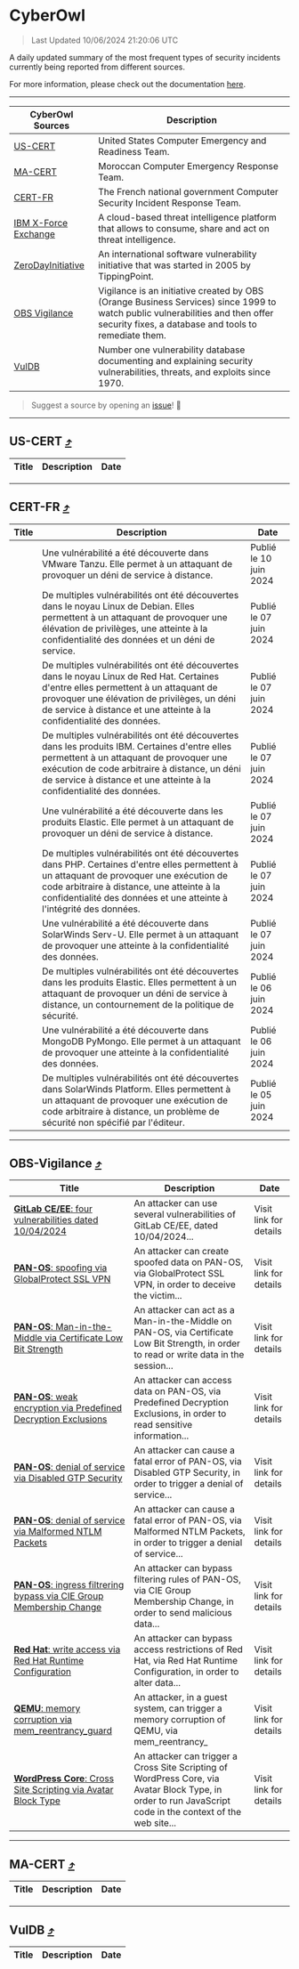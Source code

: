 
 <div id='top'></div>

# CyberOwl

 > Last Updated 10/06/2024 21:20:06 UTC
 
 A daily updated summary of the most frequent types of security incidents currently being reported from different sources.
 
 For more information, please check out the documentation [here](./docs/README.md).
 
 ---
 |CyberOwl Sources|Description|
 |---|---|
 |[US-CERT](#us-cert-arrow_heading_up)|United States Computer Emergency and Readiness Team.|
 |[MA-CERT](#ma-cert-arrow_heading_up)|Moroccan Computer Emergency Response Team.|
 |[CERT-FR](#cert-fr-arrow_heading_up)|The French national government Computer Security Incident Response Team.|
 |[IBM X-Force Exchange](#ibmcloud-arrow_heading_up)|A cloud-based threat intelligence platform that allows to consume, share and act on threat intelligence.|
 |[ZeroDayInitiative](#zerodayinitiative-arrow_heading_up)|An international software vulnerability initiative that was started in 2005 by TippingPoint.|
 |[OBS Vigilance](#obs-vigilance-arrow_heading_up)|Vigilance is an initiative created by OBS (Orange Business Services) since 1999 to watch public vulnerabilities and then offer security fixes, a database and tools to remediate them.|
 |[VulDB](#vuldb-arrow_heading_up)|Number one vulnerability database documenting and explaining security vulnerabilities, threats, and exploits since 1970.|
 
 > Suggest a source by opening an [issue](https://github.com/karimhabush/cyberowl/issues)! :raised_hands:
 ---

## US-CERT [:arrow_heading_up:](#cyberowl)

 |Title|Description|Date|
 |---|---|---|
 
 ---

## CERT-FR [:arrow_heading_up:](#cyberowl)

 |Title|Description|Date|
 |---|---|---|
 |[](https://www.cert.ssi.gouv.fr/avis/CERTFR-2024-AVI-0473/)|Une vulnérabilité a été découverte dans VMware Tanzu. Elle permet à un attaquant de provoquer un déni de service à distance.|Publié le 10 juin 2024|
 |[](https://www.cert.ssi.gouv.fr/avis/CERTFR-2024-AVI-0472/)|De multiples vulnérabilités ont été découvertes dans le noyau Linux de Debian. Elles permettent à un attaquant de provoquer une élévation de privilèges, une atteinte à la confidentialité des données et un déni de service.|Publié le 07 juin 2024|
 |[](https://www.cert.ssi.gouv.fr/avis/CERTFR-2024-AVI-0471/)|De multiples vulnérabilités ont été découvertes dans le noyau Linux de Red Hat. Certaines d'entre elles permettent à un attaquant de provoquer une élévation de privilèges, un déni de service à distance et une atteinte à la confidentialité des données.|Publié le 07 juin 2024|
 |[](https://www.cert.ssi.gouv.fr/avis/CERTFR-2024-AVI-0470/)|De multiples vulnérabilités ont été découvertes dans les produits IBM. Certaines d'entre elles permettent à un attaquant de provoquer une exécution de code arbitraire à distance, un déni de service à distance et une atteinte à la confidentialité des données.|Publié le 07 juin 2024|
 |[](https://www.cert.ssi.gouv.fr/avis/CERTFR-2024-AVI-0469/)|Une vulnérabilité a été découverte dans les produits Elastic. Elle permet à un attaquant de provoquer un déni de service à distance.|Publié le 07 juin 2024|
 |[](https://www.cert.ssi.gouv.fr/avis/CERTFR-2024-AVI-0468/)|De multiples vulnérabilités ont été découvertes dans PHP. Certaines d'entre elles permettent à un attaquant de provoquer une exécution de code arbitraire à distance, une atteinte à la confidentialité des données et une atteinte à l'intégrité des données.|Publié le 07 juin 2024|
 |[](https://www.cert.ssi.gouv.fr/avis/CERTFR-2024-AVI-0467/)|Une vulnérabilité a été découverte dans SolarWinds Serv-U. Elle permet à un attaquant de provoquer une atteinte à la confidentialité des données.|Publié le 07 juin 2024|
 |[](https://www.cert.ssi.gouv.fr/avis/CERTFR-2024-AVI-0466/)|De multiples vulnérabilités ont été découvertes dans les produits Elastic. Elles permettent à un attaquant de provoquer un déni de service à distance, un contournement de la politique de sécurité.|Publié le 06 juin 2024|
 |[](https://www.cert.ssi.gouv.fr/avis/CERTFR-2024-AVI-0465/)|Une vulnérabilité a été découverte dans MongoDB PyMongo. Elle permet à un attaquant de provoquer une atteinte à la confidentialité des données.|Publié le 06 juin 2024|
 |[](https://www.cert.ssi.gouv.fr/avis/CERTFR-2024-AVI-0464/)|De multiples vulnérabilités ont été découvertes dans SolarWinds Platform. Elles permettent à un attaquant de provoquer une exécution de code arbitraire à distance, un problème de sécurité non spécifié par l'éditeur.|Publié le 05 juin 2024|
 
 ---

## OBS-Vigilance [:arrow_heading_up:](#cyberowl)

 |Title|Description|Date|
 |---|---|---|
 |[<a href="https://vigilance.fr/vulnerability/GitLab-CE-EE-four-vulnerabilities-dated-10-04-2024-44046" class="noirorange"><b>GitLab CE/EE</b>: four vulnerabilities dated 10/04/2024</a>](https://vigilance.fr/vulnerability/GitLab-CE-EE-four-vulnerabilities-dated-10-04-2024-44046)|An attacker can use several vulnerabilities of GitLab CE/EE, dated 10/04/2024...|Visit link for details|
 |[<a href="https://vigilance.fr/vulnerability/PAN-OS-spoofing-via-GlobalProtect-SSL-VPN-44043" class="noirorange"><b>PAN-OS</b>: spoofing via GlobalProtect SSL VPN</a>](https://vigilance.fr/vulnerability/PAN-OS-spoofing-via-GlobalProtect-SSL-VPN-44043)|An attacker can create spoofed data on PAN-OS, via GlobalProtect SSL VPN, in order to deceive the victim...|Visit link for details|
 |[<a href="https://vigilance.fr/vulnerability/PAN-OS-Man-in-the-Middle-via-Certificate-Low-Bit-Strength-44042" class="noirorange"><b>PAN-OS</b>: Man-in-the-Middle via Certificate Low Bit Strength</a>](https://vigilance.fr/vulnerability/PAN-OS-Man-in-the-Middle-via-Certificate-Low-Bit-Strength-44042)|An attacker can act as a Man-in-the-Middle on PAN-OS, via Certificate Low Bit Strength, in order to read or write data in the session...|Visit link for details|
 |[<a href="https://vigilance.fr/vulnerability/PAN-OS-weak-encryption-via-Predefined-Decryption-Exclusions-44041" class="noirorange"><b>PAN-OS</b>: weak encryption via Predefined Decryption Exclusions</a>](https://vigilance.fr/vulnerability/PAN-OS-weak-encryption-via-Predefined-Decryption-Exclusions-44041)|An attacker can access data on PAN-OS, via Predefined Decryption Exclusions, in order to read sensitive information...|Visit link for details|
 |[<a href="https://vigilance.fr/vulnerability/PAN-OS-denial-of-service-via-Disabled-GTP-Security-44040" class="noirorange"><b>PAN-OS</b>: denial of service via Disabled GTP Security</a>](https://vigilance.fr/vulnerability/PAN-OS-denial-of-service-via-Disabled-GTP-Security-44040)|An attacker can cause a fatal error of PAN-OS, via Disabled GTP Security, in order to trigger a denial of service...|Visit link for details|
 |[<a href="https://vigilance.fr/vulnerability/PAN-OS-denial-of-service-via-Malformed-NTLM-Packets-44039" class="noirorange"><b>PAN-OS</b>: denial of service via Malformed NTLM Packets</a>](https://vigilance.fr/vulnerability/PAN-OS-denial-of-service-via-Malformed-NTLM-Packets-44039)|An attacker can cause a fatal error of PAN-OS, via Malformed NTLM Packets, in order to trigger a denial of service...|Visit link for details|
 |[<a href="https://vigilance.fr/vulnerability/PAN-OS-ingress-filtrering-bypass-via-CIE-Group-Membership-Change-44038" class="noirorange"><b>PAN-OS</b>: ingress filtrering bypass via CIE Group Membership Change</a>](https://vigilance.fr/vulnerability/PAN-OS-ingress-filtrering-bypass-via-CIE-Group-Membership-Change-44038)|An attacker can bypass filtering rules of PAN-OS, via CIE Group Membership Change, in order to send malicious data...|Visit link for details|
 |[<a href="https://vigilance.fr/vulnerability/Red-Hat-write-access-via-Red-Hat-Runtime-Configuration-44032" class="noirorange"><b>Red Hat</b>: write access via Red Hat Runtime Configuration</a>](https://vigilance.fr/vulnerability/Red-Hat-write-access-via-Red-Hat-Runtime-Configuration-44032)|An attacker can bypass access restrictions of Red Hat, via Red Hat Runtime Configuration, in order to alter data...|Visit link for details|
 |[<a href="https://vigilance.fr/vulnerability/QEMU-memory-corruption-via-mem-reentrancy-guard-44020" class="noirorange"><b>QEMU</b>: memory corruption via mem_reentrancy_guard</a>](https://vigilance.fr/vulnerability/QEMU-memory-corruption-via-mem-reentrancy-guard-44020)|An attacker, in a guest system, can trigger a memory corruption of QEMU, via mem_reentrancy_|Visit link for details|
 |[<a href="https://vigilance.fr/vulnerability/WordPress-Core-Cross-Site-Scripting-via-Avatar-Block-Type-44018" class="noirorange"><b>WordPress Core</b>: Cross Site Scripting via Avatar Block Type</a>](https://vigilance.fr/vulnerability/WordPress-Core-Cross-Site-Scripting-via-Avatar-Block-Type-44018)|An attacker can trigger a Cross Site Scripting of WordPress Core, via Avatar Block Type, in order to run JavaScript code in the context of the web site...|Visit link for details|
 
 ---

## MA-CERT [:arrow_heading_up:](#cyberowl)

 |Title|Description|Date|
 |---|---|---|
 
 ---

## VulDB [:arrow_heading_up:](#cyberowl)

 |Title|Description|Date|
 |---|---|---|
 